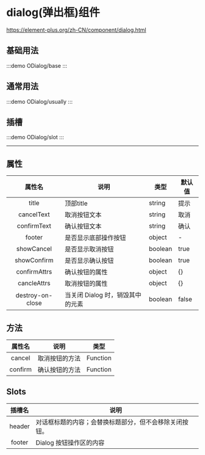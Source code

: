 # dialog(弹出框)组件

https://element-plus.org/zh-CN/component/dialog.html

## 基础用法

:::demo
ODialog/base
:::

## 通常用法

:::demo
ODialog/usually
:::

## 插槽

:::demo
ODialog/slot
:::

---

## 属性

|    属性名    | 说明                 | 类型    | 默认值 |
| :----------: | -------------------- | ------- | ------ |
|    title     | 顶部title            | string  | 提示   |
|  cancelText  | 取消按钮文本         | string  | 取消   |
| confirmText  | 确认按钮文本         | string  | 确认   |
|    footer    | 是否显示底部操作按钮 | object  | -      |
|  showCancel  | 是否显示取消按钮     | boolean | true   |
| showConfirm  | 是否显示确认按钮     | boolean | true   |
| confirmAttrs | 确认按钮的属性       | object  | {}     |
| cancleAttrs  | 取消按钮的属性       | object  | {}     |
| destroy-on-close  | 当关闭 Dialog 时，销毁其中的元素       | boolean  | false     |

## 方法

| 属性名  | 说明           | 类型     |
| :-----: | -------------- | -------- |
| cancel  | 取消按钮的方法 | Function |
| confirm | 确认按钮的方法 | Function |

## Slots

| 插槽名 | 说明                                                   |
| :----: | ------------------------------------------------------ |
| header | 对话框标题的内容；会替换标题部分，但不会移除关闭按钮。 |
| footer | Dialog 按钮操作区的内容                                |

